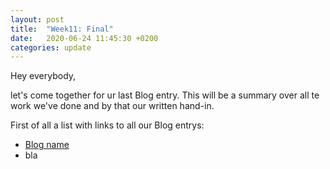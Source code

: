 ```yaml
---
layout: post
title:  "Week11: Final"
date:   2020-06-24 11:45:30 +0200
categories: update
---
```


Hey everybody,

let's come together for ur last Blog entry. This will be a summary over all te work we've done and by that our written hand-in.

First of all a list with links to all our Blog entrys:
- [Blog name](link)
- bla
